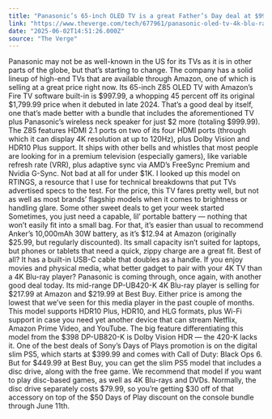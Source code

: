 ```yaml
---
title: "Panasonic’s 65-inch OLED TV is a great Father’s Day deal at $997"
link: "https://www.theverge.com/tech/677961/panasonic-oled-tv-4k-blu-ray-ps5-anker-battery-deal-sale"
date: "2025-06-02T14:51:26.000Z"
source: "The Verge"
---
```


Panasonic may not be as well-known in the US for its TVs as it is in other parts of the globe, but that’s starting to change.
 The company has a solid lineup of high-end TVs that are available through Amazon, one of which is selling at a great price right now.
 Its 65-inch Z85 OLED TV with Amazon’s Fire TV software built-in is $997.99, a whopping 45 percent off its original $1,799.99 price when it debuted in late 2024.
 That’s a good deal by itself, one that’s made better with a bundle that includes the aforementioned TV plus Panasonic’s wireless neck speaker for just $2 more (totaling $999.99).
The Z85 features HDMI 2.1 ports on two of its four HDMI ports (through which it can display 4K resolution at up to 120Hz), plus Dolby Vision and HDR10 Plus support.
 It ships with other bells and whistles that most people are looking for in a premium television (especially gamers), like variable refresh rate (VRR), plus adaptive sync via AMD’s FreeSync Premium and Nvidia G-Sync.
 Not bad at all for under $1K.
I looked up this model on RTINGS, a resource that I use for technical breakdowns that put TVs advertised specs to the test.
 For the price, this TV fares pretty well, but not as well as most brands’ flagship models when it comes to brightness or handling glare.
Some other sweet deals to get your week started
Sometimes, you just need a capable, lil’ portable battery — nothing that won’t easily fit into a small bag.
 For that, it’s easier than usual to recommend Anker’s 10,000mAh 30W battery, as it’s $12.94 at Amazon (originally $25.99, but regularly discounted).
 Its small capacity isn’t suited for laptops, but phones or tablets that need a quick, zippy charge are a great fit.
 Best of all? It has a built-in USB-C cable that doubles as a handle.
If you enjoy movies and physical media, what better gadget to pair with your 4K TV than a 4K Blu-ray player? Panasonic is coming through, once again, with another good deal today.
 Its mid-range DP-UB420-K 4K Blu-ray player is selling for $217.99 at Amazon and $219.99 at Best Buy.
 Either price is among the lowest that we’ve seen for this media player in the past couple of months.
 This model supports HDR10 Plus, HDR10, and HLG formats, plus Wi-Fi support in case you need yet another device that can stream Netflix, Amazon Prime Video, and YouTube.
 The big feature differentiating this model from the $398 DP-UB820-K is Dolby Vision HDR — the 420-K lacks it.
One of the best deals of Sony’s Days of Plays promotion is on the digital slim PS5, which starts at $399.99 and comes with Call of Duty: Black Ops 6.
 But for $449.99 at Best Buy, you can get the slim PS5 model that includes a disc drive, along with the free game.
 We recommend that model if you want to play disc-based games, as well as 4K Blu-rays and DVDs.
 Normally, the disc drive separately costs $79.99, so you’re getting $30 off of that accessory on top of the $50 Days of Play discount on the console bundle through June 11th.